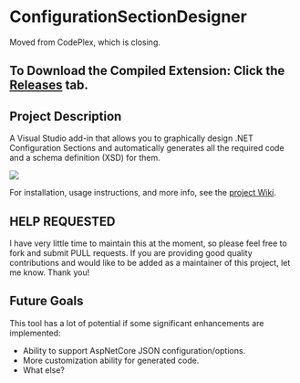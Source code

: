 # ConfigurationSectionDesigner
Moved from CodePlex, which is closing.

## To Download the Compiled Extension: Click the [Releases](https://github.com/hybridview/ConfigurationSectionDesigner/releases) tab.

## Project Description

A Visual Studio add-in that allows you to graphically design .NET Configuration Sections and automatically generates all the required code and a schema definition (XSD) for them.

![](https://github.com/hybridview/ConfigurationSectionDesigner/wiki/Home_CSD_Screen01_800_FX.png)

For installation, usage instructions, and more info, see the [project Wiki](https://github.com/hybridview/ConfigurationSectionDesigner/wiki).


## HELP REQUESTED
I have very little time to maintain this at the moment, so please feel free to fork and submit PULL requests. If you are providing good quality contributions and would like to be added as a maintainer of this project, let me know. Thank you!

## Future Goals
This tool has a lot of potential if some significant enhancements are implemented:
+ Ability to support AspNetCore JSON configuration/options.
+ More customization ability for generated code.
+ What else?
